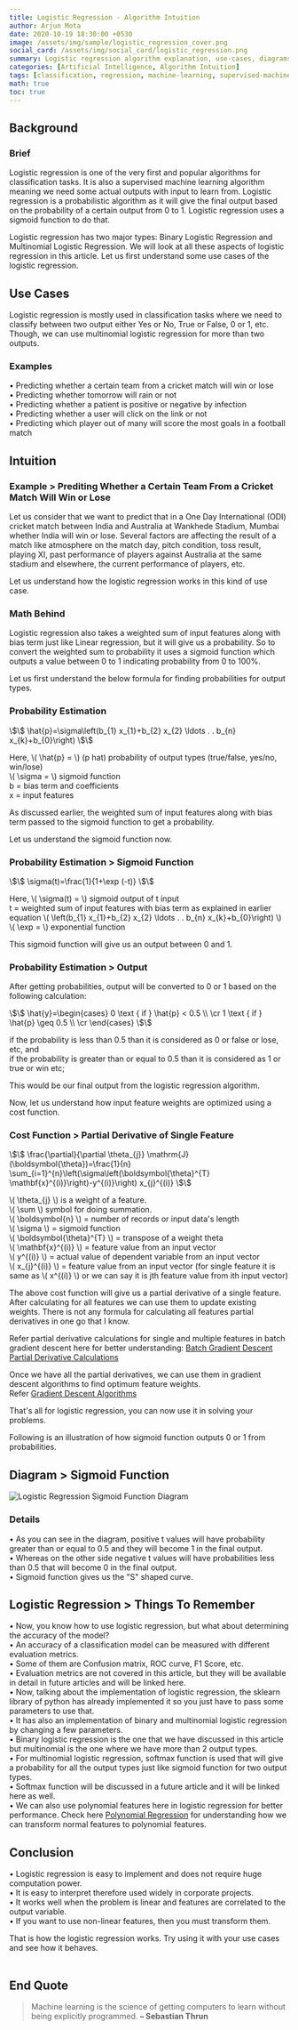 ```yaml
---
title: Logistic Regression - Algorithm Intuition
author: Arjun Mota
date: 2020-10-19 18:30:00 +0530
image: /assets/img/sample/logistic_regression_cover.png
social_card: /assets/img/social_card/logistic_regression.png
summary: Logistic regression algorithm explanation, use-cases, diagrams, and formulas used in development.
categories: [Artificial Intelligence, Algorithm Intuition]
tags: [classification, regression, machine-learning, supervised-machine-learning]
math: true
toc: true
---
```


## Background

### Brief

Logistic regression is one of the very first and popular algorithms for classification tasks. It is also a supervised machine learning algorithm meaning we need some actual outputs with input to learn from. Logistic regression is a probabilistic algorithm as it will give the final output based on the probability of a certain output from 0 to 1. Logistic regression uses a sigmoid function to do that.<br/>

Logistic regression has two major types: Binary Logistic Regression and Multinomial Logistic Regression. We will look at all these aspects of logistic regression in this article. Let us first understand some use cases of the logistic regression.

## Use Cases

Logistic regression is mostly used in classification tasks where we need to classify between two output either Yes or No, True or False, 0 or 1, etc. Though, we can use multinomial logistic regression for more than two outputs.

### Examples

•   Predicting whether a certain team from a cricket match will win or lose<br/>
•   Predicting whether tomorrow will rain or not<br/>
•   Predicting whether a patient is positive or negative by infection<br/>
•   Predicting whether a user will click on the link or not<br/>
•   Predicting which player out of many will score the most goals in a football match

## Intuition

### Example > Prediting Whether a Certain Team From a Cricket Match Will Win or Lose

Let us consider that we want to predict that in a One Day International (ODI) cricket match between India and Australia at Wankhede Stadium, Mumbai whether India will win or lose. Several factors are affecting the result of a match like atmosphere on the match day, pitch condition, toss result, playing XI, past performance of players against Australia at the same stadium and elsewhere, the current performance of players, etc.<br/>

Let us understand how the logistic regression works in this kind of use case.

### Math Behind

Logistic regression also takes a weighted sum of input features along with bias term just like Linear regression, but it will give us a probability. So to convert the weighted sum to probability it uses a sigmoid function which outputs a value between 0 to 1 indicating probability from 0 to 100%.<br/>

Let us first understand the below formula for finding probabilities for output types.

### Probability Estimation

<span class="centered_equation">
\$\$
\hat{p}=\sigma\left(b_{1} x_{1}+b_{2} x_{2} \ldots . . b_{n} x_{k}+b_{0}\right)
\$\$
</span>

Here, <span class="inline_equation">\\( \hat{p} = \\) </span>(p hat) probability of output types (true/false, yes/no, win/lose)<br/>
<span class="inline_equation">\\( \sigma = \\) </span>sigmoid function<br/>
<span class="inline_equation">b = </span>bias term and coefficients<br/>
<span class="inline_equation">x = </span>input features<br/>

As discussed earlier, the weighted sum of input features along with bias term passed to the sigmoid function to get a probability.<br/>

Let us understand the sigmoid function now.

### Probability Estimation > Sigmoid Function

<span class="centered_equation">
\$\$
\sigma(t)=\frac{1}{1+\exp (-t)}
\$\$
</span>

Here, <span class="inline_equation">\\( \sigma(t) = \\) </span>sigmoid output of t input<br/>
<span class="inline_equation">t = </span>weighted sum of input features with bias term as explained in earlier equation \\( \left(b_{1} x_{1}+b_{2} x_{2} \ldots . . b_{n} x_{k}+b_{0}\right) \\)<br/>
<span class="inline_equation">\\( \exp = \\) </span>exponential function<br/>

This sigmoid function will give us an output between 0 and 1.

### Probability Estimation > Output

After getting probabilities, output will be converted to 0 or 1 based on the following calculation:<br/>

<span class="centered_equation">
\$\$
\hat{y}=\begin{cases}
0  \text { if } \hat{p} < 0.5 \\ \cr
1  \text { if } \hat{p} \geq 0.5 \\ \cr
\end{cases}
\$\$
</span>

if the probability is less than 0.5 than it is considered as 0 or false or lose, etc, and<br/>
if the probability is greater than or equal to 0.5 than it is considered as 1 or true or win etc;<br/>

This would be our final output from the logistic regression algorithm.<br/>

Now, let us understand how input feature weights are optimized using a cost function.

### Cost Function > Partial Derivative of Single Feature

<span class="centered_equation">
\$\$
\frac{\partial}{\partial \theta_{j}} \mathrm{J}(\boldsymbol{\theta})=\frac{1}{n} \sum_{i=1}^{n}\left(\sigma\left(\boldsymbol{\theta}^{T} \mathbf{x}^{(i)}\right)-y^{(i)}\right) x_{j}^{(i)}
\$\$
</span>

<span class="inline_equation">\\( \theta_{j} \\)</span> is a weight of a feature.<br/>
<span class="inline_equation">\\( \sum \\)</span> symbol for doing summation.<br/>
<span class="inline_equation">\\( \boldsymbol{n} \\)</span> = number of records or input data's length<br/>
<span class="inline_equation">\\( \sigma \\)</span> = sigmoid function<br/>
<span class="inline_equation">\\( \boldsymbol{\theta}^{T} \\)</span> = transpose of a weight theta<br/>
<span class="inline_equation">\\(  \mathbf{x}^{(i)} \\)</span> = feature value from an input vector<br/>
<span class="inline_equation">\\(  y^{(i)} \\)</span> = actual value of dependent variable from an input vector<br/>
<span class="inline_equation">\\(  x_{j}^{(i)} \\)</span> = feature value from an input vector (for single feature it is same as \\(  x^{(i)} \\) or we can say it is jth feature value from ith input vector)<br/>

The above cost function will give us a partial derivative of a single feature. After calculating for all features we can use them to update existing weights. There is not any formula for calculating all features partial derivatives in one go that I know.<br/>

Refer partial derivative calculations for single and multiple features in batch gradient descent here for better understanding: <a href="/posts/batch-gradient-descent/#partial-derivative-of-a-single-feature--formula">Batch Gradient Descent Partial Derivative Calculations</a><br/>

Once we have all the partial derivatives, we can use them in gradient descent algorithms to find optimum feature weights.<br/>
Refer <a href="/tags/gradient-descent-types/">Gradient Descent Algorithms</a><br/>

That's all for logistic regression, you can now use it in solving your problems.<br/>

Following is an illustration of how sigmoid function outputs 0 or 1 from probabilities.

## Diagram > Sigmoid Function

<img src="/assets/img/sample/logistic_regression_sigmoid_function_diagram.png" alt="Logistic Regression Sigmoid Function Diagram">

### Details

•	As you can see in the diagram, positive t values will have probability greater than or equal to 0.5 and they will become 1 in the final output.<br/>
•	Whereas on the other side negative t values will have probabilities less than 0.5 that will become 0 in the final output.<br/>
•	Sigmoid function gives us the "S" shaped curve.

## Logistic Regression > Things To Remember

•   Now, you know how to use logistic regression, but what about determining the accuracy of the model?<br/>
•   An accuracy of a classification model can be measured with different evaluation metrics.<br/>
•   Some of them are Confusion matrix, ROC curve, F1 Score, etc.<br/>
•   Evaluation metrics are not covered in this article, but they will be available in detail in future articles and will be linked here.<br/>
•   Now, talking about the implementation of logistic regression, the sklearn library of python has already implemented it so you just have to pass some parameters to use that.<br/>
•   It has also an implementation of binary and multinomial logistic regression by changing a few parameters.<br/>
•   Binary logistic regression is the one that we have discussed in this article but multinomial is the one where we have more than 2 output types.<br/>
•   For multinomial logistic regression, softmax function is used that will give a probability for all the output types just like sigmoid function for two output types.<br/>
•   Softmax function will be discussed in a future article and it will be linked here as well.<br/>
•   We can also use polynomial features here in logistic regression for better performance. Check here <a href="/posts/polynomial-regression/">Polynomial Regression</a> for understanding how we can transform normal features to polynomial features.

## Conclusion

•   Logistic regression is easy to implement and does not require huge computation power.<br/>
•   It is easy to interpret therefore used widely in corporate projects.<br/>
•   It works well when the problem is linear and features are correlated to the output variable.<br/>
•   If you want to use non-linear features, then you must transform them.<br/>

That is how the logistic regression works. Try using it with your use cases and see how it behaves.<br/><br/>

## End Quote

> Machine learning is the science of getting computers to learn without being explicitly programmed. <b>– Sebastian Thrun</b>